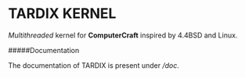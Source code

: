 # TARDIX KERNEL

_Multithreaded_ kernel for **ComputerCraft** inspired by 4.4BSD and Linux.


#####Documentation

The documentation of TARDIX is present under _/doc_. <br>

